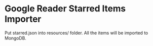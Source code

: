 Google Reader Starred Items Importer
=

Put starred.json into resources/ folder. All the items will be imported to MongoDB.
